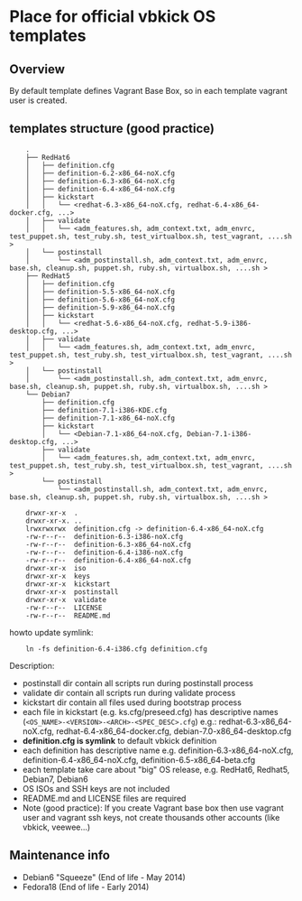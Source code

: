 # Place for official vbkick OS templates

## Overview

By default template defines Vagrant Base Box, so in each template vagrant user is created.

## templates structure (good practice)

```
    .
    ├── RedHat6
    │   ├── definition.cfg
    │   ├── definition-6.2-x86_64-noX.cfg
    │   ├── definition-6.3-x86_64-noX.cfg
    │   ├── definition-6.4-x86_64-noX.cfg
    │   ├── kickstart
    │   │   └── <redhat-6.3-x86_64-noX.cfg, redhat-6.4-x86_64-docker.cfg, ...>
    │   ├── validate
    │   │   └── <adm_features.sh, adm_context.txt, adm_envrc, test_puppet.sh, test_ruby.sh, test_virtualbox.sh, test_vagrant, ....sh >
    │   └── postinstall
    │       └── <adm_postinstall.sh, adm_context.txt, adm_envrc, base.sh, cleanup.sh, puppet.sh, ruby.sh, virtualbox.sh, ....sh >
    ├── RedHat5
    │   ├── definition.cfg
    │   ├── definition-5.5-x86_64-noX.cfg
    │   ├── definition-5.6-x86_64-noX.cfg
    │   ├── definition-5.9-x86_64-noX.cfg
    │   ├── kickstart
    │   │   └── <redhat-5.6-x86_64-noX.cfg, redhat-5.9-i386-desktop.cfg, ...>
    │   ├── validate
    │   │   └── <adm_features.sh, adm_context.txt, adm_envrc, test_puppet.sh, test_ruby.sh, test_virtualbox.sh, test_vagrant, ....sh >
    │   └── postinstall
    │       └── <adm_postinstall.sh, adm_context.txt, adm_envrc, base.sh, cleanup.sh, puppet.sh, ruby.sh, virtualbox.sh, ....sh >
    └── Debian7
        ├── definition.cfg
        ├── definition-7.1-i386-KDE.cfg
        ├── definition-7.1-x86_64-noX.cfg
        ├── kickstart
        │   └── <Debian-7.1-x86_64-noX.cfg, Debian-7.1-i386-desktop.cfg, ...>
        ├── validate
        │   └── <adm_features.sh, adm_context.txt, adm_envrc, test_puppet.sh, test_ruby.sh, test_virtualbox.sh, test_vagrant, ....sh >
        └── postinstall
            └── <adm_postinstall.sh, adm_context.txt, adm_envrc, base.sh, cleanup.sh, puppet.sh, ruby.sh, virtualbox.sh, ....sh >
```

```
    drwxr-xr-x  .
    drwxr-xr-x. ..
    lrwxrwxrwx  definition.cfg -> definition-6.4-x86_64-noX.cfg
    -rw-r--r--  definition-6.3-i386-noX.cfg
    -rw-r--r--  definition-6.3-x86_64-noX.cfg
    -rw-r--r--  definition-6.4-i386-noX.cfg
    -rw-r--r--  definition-6.4-x86_64-noX.cfg
    drwxr-xr-x  iso
    drwxr-xr-x  keys
    drwxr-xr-x  kickstart
    drwxr-xr-x  postinstall
    drwxr-xr-x  validate
    -rw-r--r--  LICENSE
    -rw-r--r--  README.md
```

howto update symlink:
```
    ln -fs definition-6.4-i386.cfg definition.cfg
```

Description:
 - postinstall dir contain all scripts run during postinstall process
 - validate dir contain all scripts run during validate process
 - kickstart dir contain all files used during bootstrap process
 - each file in kickstart (e.g. ks.cfg/preseed.cfg) has descriptive names (`<OS_NAME>-<VERSION>-<ARCH>-<SPEC_DESC>.cfg`) e.g.: redhat-6.3-x86_64-noX.cfg, redhat-6.4-x86_64-docker.cfg, debian-7.0-x86_64-desktop.cfg
 - **definition.cfg is symlink** to default vbkick definition
 - each definition has descriptive name e.g. definition-6.3-x86_64-noX.cfg, definition-6.4-x86_64-noX.cfg, definition-6.5-x86_64-beta.cfg
 - each template take care about "big" OS release, e.g. RedHat6, Redhat5, Debian7, Debian6
 - OS ISOs and SSH keys are not included
 - README.md and LICENSE files are required
 - Note (good practice): If you create Vagrant base box then use vagrant user and vagrant ssh keys, not create thousands other accounts (like vbkick, veewee...)

## Maintenance info

 - Debian6 "Squeeze" (End of life - May 2014)
 - Fedora18 (End of life - Early 2014)
